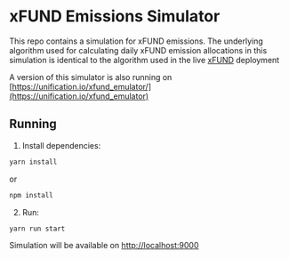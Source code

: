 # xFUND Emissions Simulator

This repo contains a simulation for xFUND emissions. The underlying algorithm used
for calculating daily xFUND emission allocations in this simulation is identical
to the algorithm used in the live [xFUND](https://xfund.unification.io) deployment

A version of this simulator is also running on
[https://unification.io/xfund_emulator/](https://unification.io/xfund_emulator)

## Running

1. Install dependencies:

```bash
yarn install
```
or
```bash
npm install
```

2. Run:

```bash 
yarn run start
```

Simulation will be available on [http://localhost:9000](http://localhost:9000)
